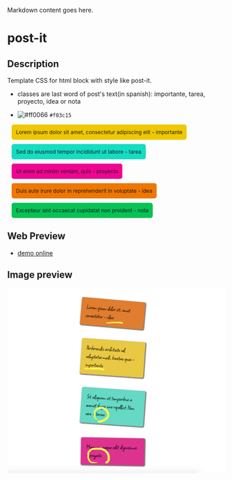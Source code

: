 <div style="margin-right: 30px;">

Markdown content goes here.

</div>






# post-it

## Description

Template CSS for html block with style like post-it.

- classes are last word of post's text(in spanish):
importante, tarea, proyecto, idea or nota

- ![#ff0066](https://placehold.it/15/ff0066/000000?text=+) `#f03c15`


<div style="font-size: 12px; display: table; padding: 10px; margin: 10px; border-radius: 5px; background: #efc800;">Lorem ipsum dolor sit amet, consectetur adipiscing elit - importante</div>
<div style="font-size: 12px; display: table; padding: 10px; margin: 10px; border-radius: 5px; background: #13ddc2;">Sed do eiusmod tempor incididunt ut labore - tarea</div>
<div style="font-size: 12px; display: table; padding: 10px; margin: 10px; border-radius: 5px; background: #f00592;">Ut enim ad minim veniam, quis - proyecto</div>
<div style="font-size: 12px; display: table; padding: 10px; margin: 10px; border-radius: 5px; background: #ef7700;">Duis aute irure dolor in reprehenderit in voluptate - idea</div>
<div style="font-size: 12px; display: table; padding: 10px; margin: 10px; border-radius: 5px; background: #06c355;">Excepteur sint occaecat cupidatat non proident - nota</div>












## Web Preview

- [demo online](https://patricio-dsgn.github.io/post-it/)

## Image preview

![alt text](./img/demo.png "Title")
